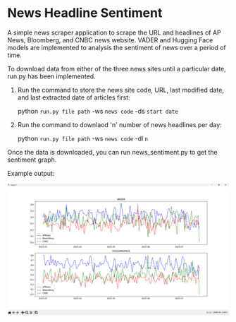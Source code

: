 # News Headline Sentiment
A simple news scraper application to scrape the URL and headlines of AP News, Bloomberg, and CNBC news website.
VADER and Hugging Face models are implemented to analysis the sentiment of news over a period of time.

To download data from either of the three news sites until a particular date, run.py has been implemented.
1. Run the command to store the news site code, URL, last modified date, and last extracted date of articles first:

    python `run.py file path` -ws `news code` -ds `start date`


2. Run the command to downlaod 'n' number of news headlines per day:

    python `run.py file path` -ws `news code` -dl `n`

Once the data is downloaded, you can run news_sentiment.py to get the sentiment graph.

Example output:

![img.png](sentiment_graph.png)